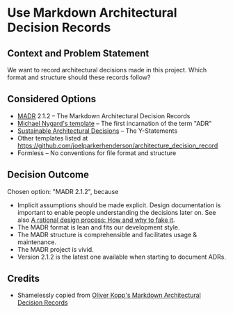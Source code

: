 
# Use Markdown Architectural Decision Records

## Context and Problem Statement

We want to record architectural decisions made in this project.
Which format and structure should these records follow?

## Considered Options

* [MADR](https://adr.github.io/madr/) 2.1.2 – The Markdown Architectural Decision Records
* [Michael Nygard's template](http://thinkrelevance.com/blog/2011/11/15/documenting-architecture-decisions) – The first incarnation of the term "ADR"
* [Sustainable Architectural Decisions](https://www.infoq.com/articles/sustainable-architectural-design-decisions) – The Y-Statements
* Other templates listed at <https://github.com/joelparkerhenderson/architecture_decision_record>
* Formless – No conventions for file format and structure

## Decision Outcome

Chosen option: "MADR 2.1.2", because

* Implicit assumptions should be made explicit.
  Design documentation is important to enable people understanding the decisions later on.
  See also [A rational design process: How and why to fake it](https://doi.org/10.1109/TSE.1986.6312940).
* The MADR format is lean and fits our development style.
* The MADR structure is comprehensible and facilitates usage & maintenance.
* The MADR project is vivid.
* Version 2.1.2 is the latest one available when starting to document ADRs.

## Credits
- Shamelessly copied from [Oliver Kopp's Markdown Architectural Decision Records](https://github.com/adr/madr/blob/main/docs/decisions/0000-use-markdown-architectural-decision-records.md)
